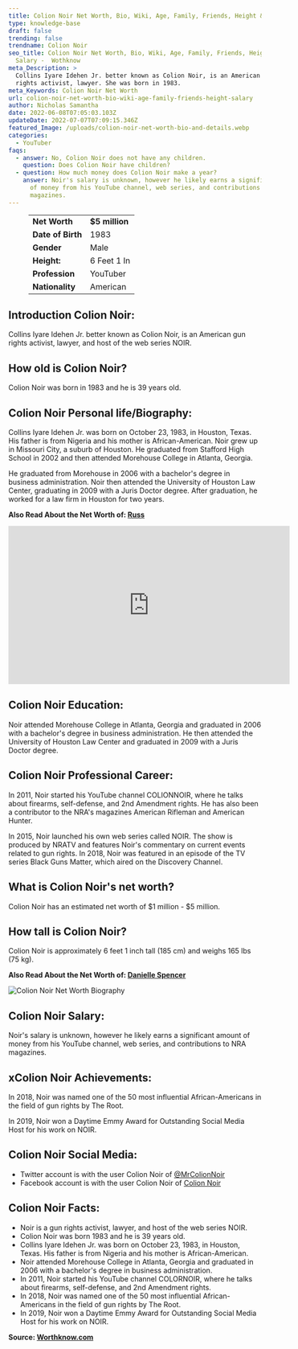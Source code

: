 ```yaml
---
title: Colion Noir Net Worth, Bio, Wiki, Age, Family, Friends, Height & Salary
type: knowledge-base
draft: false
trending: false
trendname: Colion Noir
seo_title: Colion Noir Net Worth, Bio, Wiki, Age, Family, Friends, Height &
  Salary -  Wothknow
meta_Description: >
  Collins Iyare Idehen Jr. better known as Colion Noir, is an American gun
  rights activist, lawyer. She was born in 1983.
meta_Keywords: Colion Noir Net Worth
url: colion-noir-net-worth-bio-wiki-age-family-friends-height-salary
author: Nicholas Samantha
date: 2022-06-08T07:05:03.103Z
updateDate: 2022-07-07T07:09:15.346Z
featured_Image: /uploads/colion-noir-net-worth-bio-and-details.webp
categories:
  - YouTuber
faqs:
  - answer: No, Colion Noir does not have any children.
    question: Does Colion Noir have children?
  - question: How much money does Colion Noir make a year?
    answer: Noir's salary is unknown, however he likely earns a significant amount
      of money from his YouTube channel, web series, and contributions to NRA
      magazines.
---
```

<figure class="wp-block-table is-style-stripes">
  <table>
    <tbody>
      <tr>
        <td>
          <strong>Net Worth</strong>
        </td>
        <td>
          <strong>$5 million</strong>
        </td>
      </tr>
      <tr>
        <td>
          <strong>Date of Birth</strong>
        </td>
        <td>1983</td>
      </tr>
      <tr>
        <td>
          <strong>Gender</strong>
        </td>
        <td>Male</td>
      </tr>
      <tr>
        <td>
          <strong>Height:</strong>
        </td>
        <td>6 Feet 1 In</td>
      </tr>
      <tr>
        <td>
          <strong>Profession</strong>
        </td>
        <td>YouTuber</td>
      </tr>
      <tr>
        <td>
          <strong>Nationality</strong>
        </td>
        <td>American</td>
      </tr>
    </tbody>
  </table>
</figure>

## **Introduction Colion Noir:**

Collins Iyare Idehen Jr. better known as Colion Noir, is an American gun rights activist, lawyer, and host of the web series NOIR.

## **How old is Colion Noir?**

Colion Noir was born in 1983 and he is 39 years old.

## **Colion Noir Personal life/Biography:**

Collins Iyare Idehen Jr. was born on October 23, 1983, in Houston, Texas. His father is from Nigeria and his mother is African-American. Noir grew up in Missouri City, a suburb of Houston. He graduated from Stafford High School in 2002 and then attended Morehouse College in Atlanta, Georgia.

He graduated from Morehouse in 2006 with a bachelor's degree in business administration. Noir then attended the University of Houston Law Center, graduating in 2009 with a Juris Doctor degree. After graduation, he worked for a law firm in Houston for two years.

**Also Read About the Net Worth of: <a href="https://worthknow.com/russ-net-worth-bio-age-family-friends-height-salary/" target="_blank" rel="noopener">Russ</a>**

<iframe width="560" height="315" src="https://www.youtube.com/embed/1yi3kuAXuG4" title="YouTube video player" frameborder="0" allow="accelerometer; autoplay; clipboard-write; encrypted-media; gyroscope; picture-in-picture" allowfullscreen></iframe>

## **Colion Noir Education:**

Noir attended Morehouse College in Atlanta, Georgia and graduated in 2006 with a bachelor's degree in business administration. He then attended the University of Houston Law Center and graduated in 2009 with a Juris Doctor degree.

## **Colion Noir Professional Career:**

In 2011, Noir started his YouTube channel COLIONNOIR, where he talks about firearms, self-defense, and 2nd Amendment rights. He has also been a contributor to the NRA's magazines American Rifleman and American Hunter.

In 2015, Noir launched his own web series called NOIR. The show is produced by NRATV and features Noir's commentary on current events related to gun rights. In 2018, Noir was featured in an episode of the TV series Black Guns Matter, which aired on the Discovery Channel.

## **What is Colion Noir's net worth?**

Colion Noir has an estimated net worth of $1 million - $5 million.

## **How tall is Colion Noir?**

Colion Noir is approximately 6 feet 1 inch tall (185 cm) and weighs 165 lbs (75 kg).

**Also Read About the Net Worth of: <a href="https://worthknow.com/danielle-spencer-net-worth-bio-wiki-age-family-friends-height-salary/" target="_blank" rel="noopener">Danielle Spencer</a>**

![Colion Noir Net Worth Biography](/uploads/colion-noir-net-worth-.webp)

## **Colion Noir Salary:**

Noir's salary is unknown, however he likely earns a significant amount of money from his YouTube channel, web series, and contributions to NRA magazines.

## **xColion Noir Achievements:**

In 2018, Noir was named one of the 50 most influential African-Americans in the field of gun rights by The Root.

In 2019, Noir won a Daytime Emmy Award for Outstanding Social Media Host for his work on NOIR.

## **Colion Noir Social Media:**

* Twitter account is with the user Colion Noir of <a href="https://twitter.com/MrColionNoir" target="_blank" rel="nofollow" rel="noopener">@MrColionNoir</a>
* Facebook account is with the user Colion Noir of <a href="https://web.facebook.com/COLIONNOIR" target="_blank" rel="nofollow" rel="noopener">Colion Noir</a>

## **Colion Noir Facts:**

* Noir is a gun rights activist, lawyer, and host of the web series NOIR.
* Colion Noir was born 1983 and he is 39 years old.
* Collins Iyare Idehen Jr. was born on October 23, 1983, in Houston, Texas. His father is from Nigeria and his mother is African-American.
* Noir attended Morehouse College in Atlanta, Georgia and graduated in 2006 with a bachelor's degree in business administration.
* In 2011, Noir started his YouTube channel COLORNOIR, where he talks about firearms, self-defense, and 2nd Amendment rights.
* In 2018, Noir was named one of the 50 most influential African-Americans in the field of gun rights by The Root.
* In 2019, Noir won a Daytime Emmy Award for Outstanding Social Media Host for his work on NOIR.

**Source: <a href="https://worthknow.com/" target="_blank" rel="noopener">Worthknow.com</a>**